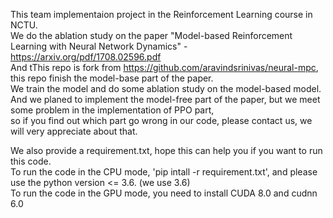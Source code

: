 This team implementaion project in the Reinforcement Learning course in NCTU.<br />
We do the ablation study on the paper "Model-based Reinforcement Learning with Neural Network Dynamics" -  https://arxiv.org/pdf/1708.02596.pdf <br />
And tThis repo is fork from https://github.com/aravindsrinivas/neural-mpc, this repo finish the model-base part of the paper. <br />
We train the model and do some ablation study on the model-based model.<br />
And we planed to implement the model-free part of the paper, but we meet some problem in the implementation of PPO part,<br />
so if you find out which part go wrong in our code, please contact us, we will very appreciate about that.

We also provide a requirement.txt, hope this can help you if you want to run this code.<br />
To run the code in the CPU mode, 'pip intall -r requirement.txt', and please use the python version <= 3.6. (we use 3.6)<br />
To run the code in the GPU mode, you need to install CUDA 8.0 and cudnn 6.0 <br />


